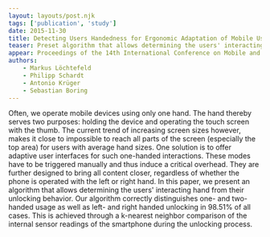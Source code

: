 ```yaml
---
layout: layouts/post.njk
tags: ['publication', 'study']
date: 2015-11-30
title: Detecting Users Handedness for Ergonomic Adaptation of Mobile User Interfaces
teaser: Preset algorithm that allows determining the users' interacting hand from their unlocking behavior
appear: Proceedings of the 14th International Conference on Mobile and Ubiquitous Multimedia (Mum-15). November 30 - December 2, Linz, Austria, ACM, 2015.
authors:
    - Markus Löchtefeld
    - Philipp Schardt
    - Antonio Krüger
    - Sebastian Boring
---
```


Often, we operate mobile devices using only one hand. The hand thereby serves two purposes: holding the device and operating the touch screen with the thumb. The current trend of increasing screen sizes however, makes it close to impossible to reach all parts of the screen (especially the top area) for users with average hand sizes. One solution is to offer adaptive user interfaces for such one-handed interactions. These modes have to be triggered manually and thus induce a critical overhead. They are further designed to bring all content closer, regardless of whether the phone is operated with the left or right hand. In this paper, we present an algorithm that allows determining the users' interacting hand from their unlocking behavior. Our algorithm correctly distinguishes one- and two-handed usage as well as left- and right handed unlocking in 98.51% of all cases. This is achieved through a k-nearest neighbor comparison of the internal sensor readings of the smartphone during the unlocking process.
